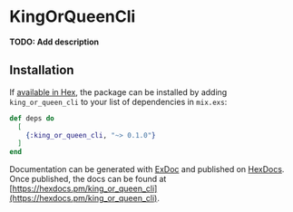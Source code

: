 # KingOrQueenCli

**TODO: Add description**

## Installation

If [available in Hex](https://hex.pm/docs/publish), the package can be installed
by adding `king_or_queen_cli` to your list of dependencies in `mix.exs`:

```elixir
def deps do
  [
    {:king_or_queen_cli, "~> 0.1.0"}
  ]
end
```

Documentation can be generated with [ExDoc](https://github.com/elixir-lang/ex_doc)
and published on [HexDocs](https://hexdocs.pm). Once published, the docs can
be found at [https://hexdocs.pm/king_or_queen_cli](https://hexdocs.pm/king_or_queen_cli).

